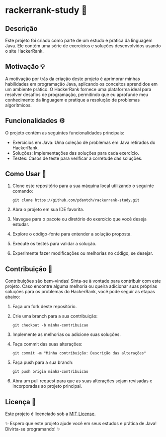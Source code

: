 # rackerrank-study 🚀

## Descrição
Este projeto foi criado como parte de um estudo e prática da linguagem Java. Ele contém uma série de exercícios e soluções desenvolvidos usando o site HackerRank.

## Motivação 💡
A motivação por trás da criação deste projeto é aprimorar minhas habilidades em programação Java, aplicando os conceitos aprendidos em um ambiente prático. O HackerRank fornece uma plataforma ideal para resolver desafios de programação, permitindo que eu aprofunde meu conhecimento da linguagem e pratique a resolução de problemas algorítmicos.

## Funcionalidades ⚙️
O projeto contém as seguintes funcionalidades principais:
- Exercícios em Java: Uma coleção de problemas em Java retirados do HackerRank.
- Soluções: Implementações das soluções para cada exercício.
- Testes: Casos de teste para verificar a corretude das soluções.

## Como Usar 📖
1. Clone este repositório para a sua máquina local utilizando o seguinte comando:
   
   ``git clone https://github.com/pdantch/rackerrank-study.git``
3. Abra o projeto em sua IDE favorita.
4. Navegue para o pacote ou diretório do exercício que você deseja estudar.
5. Explore o código-fonte para entender a solução proposta.
6. Execute os testes para validar a solução.
7. Experimente fazer modificações ou melhorias no código, se desejar.

## Contribuição 🤝
Contribuições são bem-vindas! Sinta-se à vontade para contribuir com este projeto. Caso encontre alguma melhoria ou queira adicionar suas próprias soluções para os problemas do HackerRank, você pode seguir as etapas abaixo:
1. Faça um fork deste repositório.
2. Crie uma branch para a sua contribuição:
   
   ``git checkout -b minha-contribuicao``
3. Implemente as melhorias ou adicione suas soluções.
4. Faça commit das suas alterações:

   ``git commit -m "Minha contribuição: Descrição das alterações"``
5. Faça push para a sua branch:

   ``git push origin minha-contribuicao``
6. Abra um pull request para que as suas alterações sejam revisadas e incorporadas ao projeto principal.

## Licença 📝
Este projeto é licenciado sob a [MIT License](LICENSE).

✨ Espero que este projeto ajude você em seus estudos e prática de Java! Divirta-se programando! ✨
